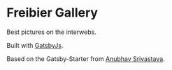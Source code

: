 # Freibier Gallery

Best pictures on the interwebs.

Built with [GatsbyJs](https://www.gatsbyjs.com/).

Based on the Gatsby-Starter from [Anubhav Srivastava](https://github.com/anubhavsrivastava/gatsby-starter-multiverse).
